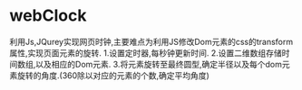 # webClock
利用Js,JQurey实现网页时钟,主要难点为利用JS修改Dom元素的css的transform属性,实现页面元素的旋转.
1.设置定时器,每秒钟更新时间.
2.设置二维数组存储时间数组,以及相应的Dom元素.
3.将元素旋转至最终圆型,确定半径以及每个dom元素旋转的角度.(360除以对应的元素的个数,确定平均角度)